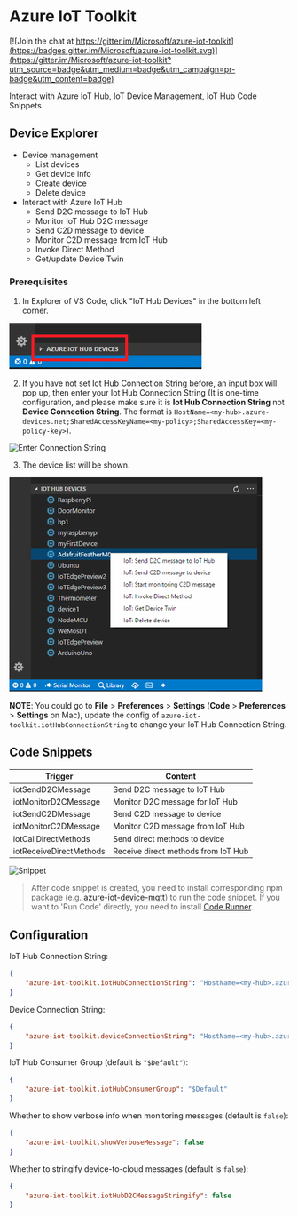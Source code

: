 # Azure IoT Toolkit

[![Join the chat at https://gitter.im/Microsoft/azure-iot-toolkit](https://badges.gitter.im/Microsoft/azure-iot-toolkit.svg)](https://gitter.im/Microsoft/azure-iot-toolkit?utm_source=badge&utm_medium=badge&utm_campaign=pr-badge&utm_content=badge)

Interact with Azure IoT Hub, IoT Device Management, IoT Hub Code Snippets.

## Device Explorer

* Device management
    * List devices
    * Get device info
    * Create device
    * Delete device
* Interact with Azure IoT Hub
    * Send D2C message to IoT Hub
    * Monitor IoT Hub D2C message
    * Send C2D message to device
    * Monitor C2D message from IoT Hub
    * Invoke Direct Method
    * Get/update Device Twin

### Prerequisites

1. In Explorer of VS Code, click "IoT Hub Devices" in the bottom left corner.

  ![Click Device Explorer](https://github.com/formulahendry/vscode-azure-iot-toolkit/raw/master/images/device-explorer-click.png)

2. If you have not set Iot Hub Connection String before, an input box will pop up, then enter your Iot Hub Connection String (It is one-time configuration, and please make sure it is **Iot Hub Connection String** not **Device Connection String**. The format is `HostName=<my-hub>.azure-devices.net;SharedAccessKeyName=<my-policy>;SharedAccessKey=<my-policy-key>`).

  ![Enter Connection String](https://github.com/formulahendry/vscode-azure-iot-toolkit/raw/master/images/enter-connection-string.png)

3. The device list will be shown.

  ![Device Explorer](https://github.com/formulahendry/vscode-azure-iot-toolkit/raw/master/images/device-explorer.png)

**NOTE**: You could go to **File** > **Preferences** > **Settings** (**Code** > **Preferences** > **Settings** on Mac), update the config of `azure-iot-toolkit.iotHubConnectionString` to change your IoT Hub Connection String.

## Code Snippets

| Trigger | Content |
| ---- | ---- |
| iotSendD2CMessage | Send D2C message to IoT Hub |
| iotMonitorD2CMessage | Monitor D2C message for IoT Hub |
| iotSendC2DMessage | Send C2D message to device |
| iotMonitorC2DMessage | Monitor C2D message from IoT Hub |
| iotCallDirectMethods | Send direct methods to device |
| iotReceiveDirectMethods | Receive direct methods from IoT Hub |

![Snippet](https://github.com/formulahendry/vscode-azure-iot-toolkit/raw/master/images/snippet.gif)

> After code snippet is created, you need to install corresponding npm package (e.g. [azure-iot-device-mqtt](https://www.npmjs.com/package/azure-iot-device-mqtt)) to run the code snippet.
> If you want to 'Run Code' directly, you need to install [Code Runner](https://marketplace.visualstudio.com/items?itemName=formulahendry.code-runner).

## Configuration

IoT Hub Connection String:
```json
{
    "azure-iot-toolkit.iotHubConnectionString": "HostName=<my-hub>.azure-devices.net;SharedAccessKeyName=<my-policy>;SharedAccessKey=<my-policy-key>"
}
```

Device Connection String:
```json
{
    "azure-iot-toolkit.deviceConnectionString": "HostName=<my-hub>.azure-devices.net;DeviceId=<known-device-id>;SharedAccessKey=<known-device-key>"
}
```

IoT Hub Consumer Group (default is `"$Default"`):
```json
{
    "azure-iot-toolkit.iotHubConsumerGroup": "$Default"
}
```

Whether to show verbose info when monitoring messages (default is `false`):
```json
{
    "azure-iot-toolkit.showVerboseMessage": false
}
```

Whether to stringify device-to-cloud messages (default is `false`):
```json
{ 
    "azure-iot-toolkit.iotHubD2CMessageStringify": false
}
```
